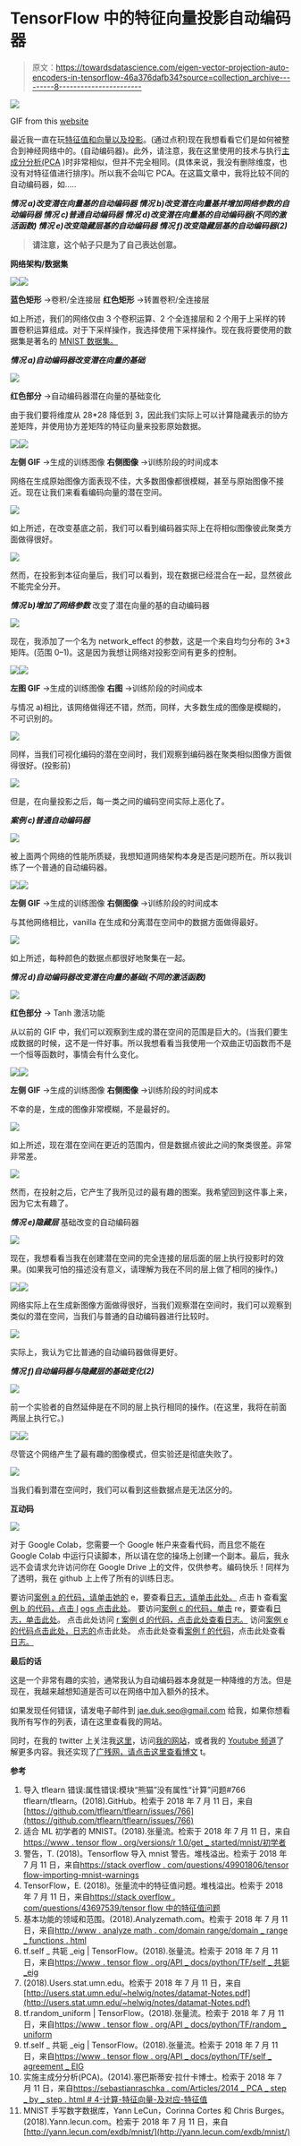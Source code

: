 # TensorFlow 中的特征向量投影自动编码器

> 原文：<https://towardsdatascience.com/eigen-vector-projection-auto-encoders-in-tensorflow-46a376dafb34?source=collection_archive---------8----------------------->

![](img/78c2b813b32b85262984fcbd366d1672.png)

GIF from this [website](https://giphy.com/gifs/afvpets-afv-americas-funniest-home-videos-l41Yea1LYiWd8HBGU)

最近我一直在玩[特征值和向量以及投影](/only-numpy-having-fun-with-eigen-value-s-vectors-with-interactive-code-in-numpy-80d3443dfd22)。(通过点积)现在我想看看它们是如何被整合到神经网络中的。(自动编码器)。此外，请注意，我在这里使用的技术与执行[主成分分析(PCA](https://sebastianraschka.com/Articles/2014_pca_step_by_step.html#4-computing-eigenvectors-and-corresponding-eigenvalues) )时非常相似，但并不完全相同。(具体来说，我没有删除维度，也没有对特征值进行排序)。所以我不会叫它 PCA。在这篇文章中，我将比较不同的自动编码器，如…..

***情况 a)改变潜在向量基的自动编码器
情况 b)改变潜在向量基并增加网络参数的自动编码器
情况 c)普通自动编码器
情况 d)改变潜在向量基的自动编码器(不同的激活函数)
情况 e)改变隐藏层基的自动编码器
情况 f)改变隐藏层基的自动编码器(2)***

> **请注意，这个帖子只是为了自己表达创意。**

**网络架构/数据集**

![](img/2b025d560a821d806850e5295f77d939.png)![](img/91eedfc1af340faa8043e3fa51df1d0b.png)

**蓝色矩形** →卷积/全连接层
**红色矩形** →转置卷积/全连接层

如上所述，我们的网络仅由 3 个卷积运算、2 个全连接层和 2 个用于上采样的转置卷积运算组成。对于下采样操作，我选择使用下采样操作。现在我将要使用的数据集是著名的 [MNIST 数据集。](http://yann.lecun.com/exdb/mnist/)

***情况 a)自动编码器改变潜在向量的基础***

![](img/6ca3c400f9980f3979659cb038886526.png)

**红色部分** →自动编码器潜在向量的基础变化

由于我们要将维度从 28*28 降低到 3，因此我们实际上可以计算隐藏表示的协方差矩阵，并使用协方差矩阵的特征向量来投影原始数据。

![](img/93ea5d8ff789d31818ae5c3c52d5890f.png)![](img/ee34e0dbed09270392ae20a5142e7281.png)

**左侧 GIF** →生成的训练图像
**右侧图像** →训练阶段的时间成本

网络在生成原始图像方面表现不佳，大多数图像都很模糊，甚至与原始图像不接近。现在让我们来看看编码向量的潜在空间。

![](img/10ffe39d7e71d2b33a7e853f9a24cca4.png)

如上所述，在改变基底之前，我们可以看到编码器实际上在将相似图像彼此聚类方面做得很好。

![](img/26006377991791da611c4c2f41bd6665.png)

然而，在投影到本征向量后，我们可以看到，现在数据已经混合在一起，显然彼此不能完全分开。

***情况 b)增加了网络参数*** 改变了潜在向量的基的自动编码器

![](img/4ba62e06c0a1d06a931945409798da31.png)

现在，我添加了一个名为 network_effect 的参数，这是一个来自均匀分布的 3*3 矩阵。(范围 0–1)。这是因为我想让网络对投影空间有更多的控制。

![](img/e94491ad5da95425ca99ad91dd985485.png)![](img/d381a4a92b3cc51e38b5784698168f66.png)

**左图 GIF** →生成的训练图像
**右图** →训练阶段的时间成本

与情况 a)相比，该网络做得还不错，然而，同样，大多数生成的图像是模糊的，不可识别的。

![](img/dff603edef80bbc5feec75778fa5f8eb.png)

同样，当我们可视化编码的潜在空间时，我们观察到编码器在聚类相似图像方面做得很好。(投影前)

![](img/91eba7fdb5c5e547c90a20d34956363a.png)

但是，在向量投影之后，每一类之间的编码空间实际上恶化了。

***案例 c)普通自动编码器***

![](img/c588e31114d8bc7b6e41d9de1e9aac34.png)

被上面两个网络的性能所质疑，我想知道网络架构本身是否是问题所在。所以我训练了一个普通的自动编码器。

![](img/76c792766f20d613b54d1cb5c9b40255.png)![](img/1279f3974f8edabb58c502781e69c5d0.png)

**左侧 GIF** →生成的训练图像
**右侧图像** →训练阶段的时间成本

与其他网络相比，vanilla 在生成和分离潜在空间中的数据方面做得最好。

![](img/0a2599d38c9eee2bab88fc58d313d8e4.png)

如上所述，每种颜色的数据点都很好地聚集在一起。

***情况 d)自动编码器改变潜在向量的基础(不同的激活函数)***

![](img/6899b3c96231872e169d3c0415a77f55.png)

**红色部分** → Tanh 激活功能

从以前的 GIF 中，我们可以观察到生成的潜在空间的范围是巨大的。(当我们要生成数据的时候，这不是一件好事。所以我想看看当我使用一个双曲正切函数而不是一个恒等函数时，事情会有什么变化。

![](img/576ffc90e7e92f1b58a550b6d45d7ff9.png)![](img/aa3ad83367acdd7ae2b5768bfba787e0.png)

**左侧 GIF** →生成的训练图像
**右侧图像** →训练阶段的时间成本

不幸的是，生成的图像非常模糊，不是最好的。

![](img/99478d885a687425107984007d310b32.png)

如上所述，现在潜在空间在更近的范围内，但是数据点彼此之间的聚类很差。非常非常差。

![](img/3cc1eb2e6bdc41f4e76101cb89dc8fa3.png)

然而，在投射之后，它产生了我所见过的最有趣的图案。我希望回到这件事上来，因为它太有趣了。

***情况 e)隐藏层*** 基础改变的自动编码器

![](img/b7e2929fb3eb316899030f86b1322090.png)

现在，我想看看当我在创建潜在空间的完全连接的层后面的层上执行投影时的效果。(如果我可怕的描述没有意义，请理解为我在不同的层上做了相同的操作。)

![](img/bb8907b209fb97a3c9e1e868023c073a.png)![](img/5812a28aabb9f690e690710a3cfab150.png)

网络实际上在生成新图像方面做得很好，当我们观察潜在空间时，我们可以观察到类似的潜在空间，当我们与普通的自动编码器进行比较时。

![](img/546cebf698fc9c231e2340e7faa6c770.png)

实际上，我认为它比普通的自动编码器做得更好。

***情况 f)自动编码器与隐藏层的基础变化(2)***

![](img/a39f6d0c23d0924ad418d7c8ff2aeeb4.png)

前一个实验者的自然延伸是在不同的层上执行相同的操作。(在这里，我将在前面两层上执行它。)

![](img/279533de8e99c4e8538b47bb53464ae3.png)![](img/dc488a8c509daf2e0e3d54f28b6bd7c0.png)

尽管这个网络产生了最有趣的图像模式，但实验还是彻底失败了。

![](img/48fdad2a32b54be13cee4cf79416b58e.png)

当我们看到潜在空间时，我们可以看到这些数据点是无法区分的。

**互动码**

![](img/b3683d7fc2da7b2264057b913fcc2dd7.png)

对于 Google Colab，您需要一个 Google 帐户来查看代码，而且您不能在 Google Colab 中运行只读脚本，所以请在您的操场上创建一个副本。最后，我永远不会请求允许访问你在 Google Drive 上的文件，仅供参考。编码快乐！同样为了透明，我在 github 上上传了所有的训练日志。

要访问[案例 a 的代码，请单击她的](https://colab.research.google.com/drive/1OZPXC31aa_vfNlZcU9YQN2f_N1Zvat9P) e，要查看[日志，请单击此处。](https://github.com/JaeDukSeo/Daily-Neural-Network-Practice-2/blob/master/NeuralNetwork/eigen_auto/casea/viz/casea.txt)
点击 h 查看[案例 b 的代码，点击 l](https://colab.research.google.com/drive/1JJTkQssUfBrx7FKFADktkfjHYvQHN08q) [ogs 点击此处](https://github.com/JaeDukSeo/Daily-Neural-Network-Practice-2/blob/master/NeuralNetwork/eigen_auto/caseb/viz/caseb.txt)。
要访问[案例 c 的代码，单击](https://colab.research.google.com/drive/1mI3O58MCQNHZH16L8CXEH3d7P0toqpWC) re，要查看[日志，单击此处](https://github.com/JaeDukSeo/Daily-Neural-Network-Practice-2/blob/master/NeuralNetwork/eigen_auto/casec/viz/casec.txt)。
点击此处访问 [r 案例 d 的代码，点击此处查看](https://colab.research.google.com/drive/11tKfr129M8GoF0gyt7Qd2J1TWC7BXh_A)[日志。](https://github.com/JaeDukSeo/Daily-Neural-Network-Practice-2/blob/master/NeuralNetwork/eigen_auto/cased/viz/cased.txt)
访问[案例 e 的代码点击此处，](https://colab.research.google.com/drive/1aw4PmlS7VrdBXypV0GY89hDQ9V2-yAcx)[日志的](https://github.com/JaeDukSeo/Daily-Neural-Network-Practice-2/blob/master/NeuralNetwork/eigen_auto/casee/viz/casee.txt)点击此处。
点击此处查看[案例 f 的代码](https://colab.research.google.com/drive/151eI5QtO6xUU7qAVuIUhS-QMdfIXLpp6)，点击此处查看[日志。](https://github.com/JaeDukSeo/Daily-Neural-Network-Practice-2/blob/master/NeuralNetwork/eigen_auto/casef/viz/casef.txt)

**最后的话**

这是一个非常有趣的实验，通常我认为自动编码器本身就是一种降维的方法。但是现在，我越来越想知道是否可以在网络中加入额外的技术。

如果发现任何错误，请发电子邮件到 jae.duk.seo@gmail.com 给我，如果你想看我所有写作的列表，请在这里查看我的网站。

同时，在我的 twitter 上关注我[这里](https://twitter.com/JaeDukSeo)，访问[我的网站](https://jaedukseo.me/)，或者我的 [Youtube 频道](https://www.youtube.com/c/JaeDukSeo)了解更多内容。我还实现了[广残网，请点击这里查看博文](https://medium.com/@SeoJaeDuk/wide-residual-networks-with-interactive-code-5e190f8f25ec) t。

**参考**

1.  导入 tflearn 错误:属性错误:模块“熊猫”没有属性“计算”问题#766 tflearn/tflearn。(2018).GitHub。检索于 2018 年 7 月 11 日，来自[https://github.com/tflearn/tflearn/issues/766](https://github.com/tflearn/tflearn/issues/766)
2.  适合 ML 初学者的 MNIST。(2018).张量流。检索于 2018 年 7 月 11 日，来自[https://www . tensor flow . org/versions/r 1.0/get _ started/mnist/初学者](https://www.tensorflow.org/versions/r1.0/get_started/mnist/beginners)
3.  警告，T. (2018)。Tensorflow 导入 mnist 警告。堆栈溢出。检索于 2018 年 7 月 11 日，来自[https://stack overflow . com/questions/49901806/tensor flow-importing-mnist-warnings](https://stackoverflow.com/questions/49901806/tensorflow-importing-mnist-warnings)
4.  TensorFlow，E. (2018)。张量流中的特征值问题。堆栈溢出。检索于 2018 年 7 月 11 日，来自[https://stack overflow . com/questions/43697539/tensor flow 中的特征值问题](https://stackoverflow.com/questions/43697539/eigenvalue-problems-in-tensorflow)
5.  基本功能的领域和范围。(2018).Analyzemath.com。检索于 2018 年 7 月 11 日，来自[http://www . analyze math . com/domain range/domain _ range _ functions . html](http://www.analyzemath.com/DomainRange/domain_range_functions.html)
6.  tf.self _ 共轭 _eig | TensorFlow。(2018).张量流。检索于 2018 年 7 月 11 日，来自[https://www . tensor flow . org/API _ docs/python/TF/self _ 共轭 _eig](https://www.tensorflow.org/api_docs/python/tf/self_adjoint_eig)
7.  (2018).Users.stat.umn.edu。检索于 2018 年 7 月 11 日，来自[http://users.stat.umn.edu/~helwig/notes/datamat-Notes.pdf](http://users.stat.umn.edu/~helwig/notes/datamat-Notes.pdf)
8.  tf.random_uniform | TensorFlow。(2018).张量流。检索于 2018 年 7 月 11 日，来自[https://www . tensor flow . org/API _ docs/python/TF/random _ uniform](https://www.tensorflow.org/api_docs/python/tf/random_uniform)
9.  tf.self _ 共轭 _eig | TensorFlow。(2018).张量流。检索于 2018 年 7 月 11 日，来自[https://www . tensor flow . org/API _ docs/python/TF/self _ agreement _ EIG](https://www.tensorflow.org/api_docs/python/tf/self_adjoint_eig)
10.  实施主成分分析(PCA)。(2014).塞巴斯蒂安·拉什卡博士。检索于 2018 年 7 月 11 日，来自[https://sebastianraschka . com/Articles/2014 _ PCA _ step _ by _ step . html # 4-计算-特征向量-及对应-特征值](https://sebastianraschka.com/Articles/2014_pca_step_by_step.html#4-computing-eigenvectors-and-corresponding-eigenvalues)
11.  MNIST 手写数字数据库，Yann LeCun，Corinna Cortes 和 Chris Burges。(2018).Yann.lecun.com。检索于 2018 年 7 月 11 日，来自[http://yann.lecun.com/exdb/mnist/](http://yann.lecun.com/exdb/mnist/)